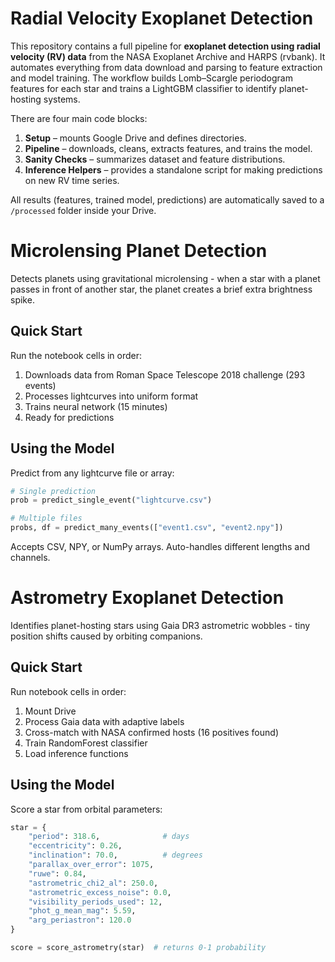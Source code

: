# Radial Velocity Exoplanet Detection

This repository contains a full pipeline for **exoplanet detection using radial velocity (RV) data** from the NASA Exoplanet Archive and HARPS (rvbank). It automates everything from data download and parsing to feature extraction and model training. The workflow builds Lomb–Scargle periodogram features for each star and trains a LightGBM classifier to identify planet-hosting systems.

There are four main code blocks:
1. **Setup** – mounts Google Drive and defines directories.  
2. **Pipeline** – downloads, cleans, extracts features, and trains the model.  
3. **Sanity Checks** – summarizes dataset and feature distributions.  
4. **Inference Helpers** – provides a standalone script for making predictions on new RV time series.

All results (features, trained model, predictions) are automatically saved to a `/processed` folder inside your Drive.

# Microlensing Planet Detection

Detects planets using gravitational microlensing - when a star with a planet passes in front of another star, the planet creates a brief extra brightness spike.

## Quick Start

Run the notebook cells in order:
1. Downloads data from Roman Space Telescope 2018 challenge (293 events)
2. Processes lightcurves into uniform format
3. Trains neural network (15 minutes)
4. Ready for predictions

## Using the Model

Predict from any lightcurve file or array:
```python
# Single prediction
prob = predict_single_event("lightcurve.csv")

# Multiple files
probs, df = predict_many_events(["event1.csv", "event2.npy"])
```
Accepts CSV, NPY, or NumPy arrays. Auto-handles different lengths and channels.

# Astrometry Exoplanet Detection

Identifies planet-hosting stars using Gaia DR3 astrometric wobbles - tiny position shifts caused by orbiting companions.

## Quick Start

Run notebook cells in order:
1. Mount Drive
2. Process Gaia data with adaptive labels
3. Cross-match with NASA confirmed hosts (16 positives found)
4. Train RandomForest classifier
5. Load inference functions

## Using the Model

Score a star from orbital parameters:
```python
star = {
    "period": 318.6,              # days
    "eccentricity": 0.26,
    "inclination": 70.0,          # degrees
    "parallax_over_error": 1075,
    "ruwe": 0.84,
    "astrometric_chi2_al": 250.0,
    "astrometric_excess_noise": 0.0,
    "visibility_periods_used": 12,
    "phot_g_mean_mag": 5.59,
    "arg_periastron": 120.0
}

score = score_astrometry(star)  # returns 0-1 probability

